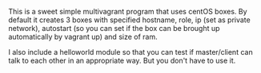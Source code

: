 This is a sweet simple multivagrant program that uses centOS boxes.
By default it creates 3 boxes with specified hostname, role, ip (set as private network), autostart (so you can set if the box can be brought up automatically by vagrant up) and size of ram.

I also include a helloworld module so that you can test if master/client can talk to each other in an appropriate way. But you don't have to use it.
